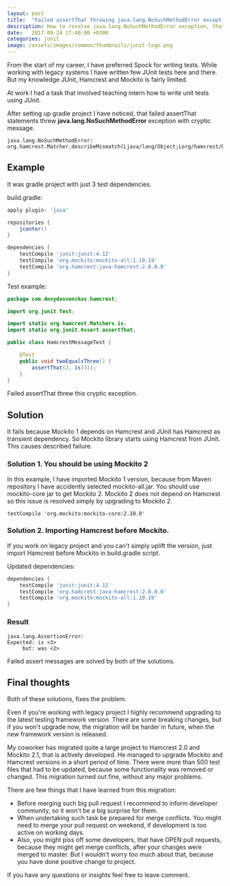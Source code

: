 ```yaml
---
layout: post
title:  "Failed assertThat throwing java.lang.NoSuchMethodError exception when using Hamcrest and Mockito"
description: How to resolve java.lang.NoSuchMethodError exception, that occurs when using JUnit with Hamcrest and Mockito.
date:   2017-09-24 17:40:00 +0300
categories: junit
image: /assets/images/common/thumbnails/junit-logo.png
---
```


From the start of my career, I have preferred Spock for writing tests.
While working with legacy systems I have written few JUnit tests here and there.
But my knowledge JUnit, Hamcrest and Mockito is fairly limited.

At work I had a task that involved teaching intern how to write unit tests using JUnit.

After setting up gradle project I have noticed, that failed assertThat statements
 threw **java.lang.NoSuchMethodError** exception with cryptic message.

    java.lang.NoSuchMethodError: org.hamcrest.Matcher.describeMismatch(Ljava/lang/Object;Lorg/hamcrest/Description;)V

## Example
It was gradle project with just 3 test dependencies.

build.gradle:

```gradle
apply plugin: 'java'

repositories {
    jcenter()
}

dependencies {
    testCompile 'junit:junit:4.12'
    testCompile 'org.mockito:mockito-all:1.10.19'
    testCompile 'org.hamcrest:java-hamcrest:2.0.0.0'
}
```

Test example:
```java
package com.dovydasvenckus.hamcrest;

import org.junit.Test;

import static org.hamcrest.Matchers.is;
import static org.junit.Assert.assertThat;

public class HamcrestMessageTest {

    @Test
    public void twoEqualsThree() {
        assertThat(2, is(3));
    }
}
```

Failed assertThat threw this cryptic exception.

## Solution

It fails because Mockito 1 depends on Hamcrest and JUnit has Hamcrest as transient dependency.
So Mockito library starts using Hamcrest from JUnit. This causes described failure.

### Solution 1. You should be using Mockito 2
In this example, I have imported Mockito 1 version, because from Maven
repository I have accidently selected mockito-all.jar. You should use mockito-core
jar to get Mockito 2. Mockito 2 does not depend on Hamcrest so this issue is resolved simply
by upgrading to Mockito 2.

    testCompile 'org.mockito:mockito-core:2.10.0'

### Solution 2. Importing Hamcrest before Mockito.
If you work on legacy project and you can't simply uplift the version, just import
Hamcrest before Mockito in build.gradle script.

Updated dependencies:
```gradle
dependencies {
    testCompile 'junit:junit:4.12'
    testCompile 'org.hamcrest:java-hamcrest:2.0.0.0'
    testCompile 'org.mockito:mockito-all:1.10.19'
}
```

### Result
```
java.lang.AssertionError:
Expected: is <3>
     but: was <2>
```

Failed assert messages are solved by both of the solutions.

## Final thoughts
Both of these solutions, fixes the problem.

Even if you're working with legacy project I highly recommend upgrading to
the latest testing framework version.
There are some breaking changes, but if you won't upgrade now, the migration will
be harder in future, when the new framework version is released.

My coworker has migrated quite a large project to Hamcrest 2.0 and Mockito 2.1,
that is actively developed. He managed to upgrade Mockito and Hamcrest versions
in a short period of time. There were more than 500 test files that had to be updated,
because some functionality was removed or changed. This migration turned out fine,
without any major problems.

There are few things that I have learned from this migration:
* Before merging such big pull request I recommend to inform developer community,
so it won't be a big surprise for them.
* When undertaking such task be prepared for merge conflicts. You might need to
  merge your pull request on weekend, if development is too active on working days.
* Also, you might piss off some developers, that have OPEN pull requests,
  because they might get merge conflicts, after your changes were merged to master.
  But I wouldn't worry too much about that, because you have done positive change to project.

If you have any questions or insights feel free to leave comment.
